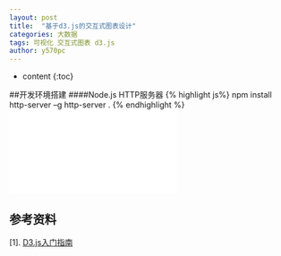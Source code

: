 ```yaml
---
layout: post
title:  "基于d3.js的交互式图表设计"
categories: 大数据
tags: 可视化 交互式图表 d3.js 
author: y570pc
---
```


* content
{:toc}

##开发环境搭建
####Node.js HTTP服务器
{% highlight js%}
npm install http-server –g
http-server .
{% endhighlight %}
![结果展示](/link/大数据/可视化/d3.js-0001/index.html)

## 参考资料
[1]. [D3.js入门指南](https://www.jianshu.com/p/c3800c61d2fb)
